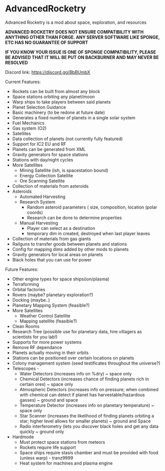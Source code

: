 # AdvancedRocketry
Advanced Rocketry is a mod about space, exploration, and resources

<b>ADVANCED ROCKETRY DOES NOT ENSURE COMPATIBILITY WITH ANYTHING OTHER THAN FORGE. ANY SERVER SOFTWARE LIKE SPONGE, ETC HAS NO GUARANTEE OF SUPPORT</b> 

<b>IF YOU KNOW YOUR ISSUE IS ONE OF SPONGE COMPATIBILITY, PLEASE BE ADVISED THAT IT WILL BE PUT ON BACKBURNER AND MAY NEVER BE RESOLVED</b>

Discord link: https://discord.gg/BbBUmbX

Current Features:



 - Rockets can be built from almost any block
 - Space stations orbiting any planet/moon
 - Warp ships to take players between said planets
 - Planet Selection Guidance
 - Basic machinery (to be redone at future date)
 - Generates a fixed number of planets in a single solar system
 - Fuel Mechanics
 - Gas system (O2)
 - Satellites
 - Data collection of planets (not currently fully featured)
 - Support for IC2 EU and RF
 - Planets can be generated from XML
 - Gravity generators for space stations
 - Stations with day/night cycles
 - More Satellites
   - Mining Satellite (ish, is spacestation bound)
   - Energy Collection Satellite
   - Ore Scanning Satellite
 - Collection of materials from asteroids
 - Asteroids
   - Automated Harvesting
   - Research System
      - Random asteroid parameters ( size, composition, location (polar coords)
      - Research can be done to determine properties
   - Manual Harvesting
      - Player can select as a destination
      - temporary dim in created, destroyed when last player leaves
 - Collection of materials from gas giants
 - Railguns to transfer goods between planets and stations
 - Config for mapping dims added by other mods to planets
 - Gravity generators for local areas on planets
 - Black holes that you can use for power



Future Features:

 - Other engine types for space ships(ion/plasma)
 - Terraforming
 - Orbital factories
 - Rovers (maybe? planetary exploration?)
 - Docking (maybe..)
 - Planetary Mapping System (feasible?)
 - More Satellites
   - Weather Control Satellite
   - Mapping satellite (feasible?)
 - Clean Rooms
 - Research Tree (possible use for planetary data, hire villagers as scientists for you lab!)
 - Supports for more power systems
 - Remove RF dependance
 - Planets actually moving in their orbits
 - Stations can be positioned over certain locations on planets
 - Colony management system (seed testificates throughout the universe?)
 - Telescopes - 
   - Water Detectors (increases info on %dry) ~ space only
   - Chemical Detectors (increases chance of finding planets rich in certain ores) ~ space only
   - Atmospheric Detectors (increases info on pressure; when combined with chemical can detect if planet has harvestable/hazardous gasses) ~ ground and space 
   - Temperature Detector (increases info on planetary temperature) ~ space only
   - Star Scanner (increases the likelihood of finding planets orbiting a star; higher level allows for smaller planets) ~ ground and Space
   - Radio interferometry (lets you discover black holes and get any data quickly  ~ ground only
 - Hardmode
   - Must protect space stations from meteors
   - Rockets require life support
   - Space ships require stasis chamber and must be provided with food (unless warp)  -  tranz9999
   - Heat system for machines and plasma engine
   
